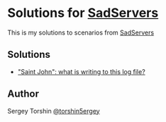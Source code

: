 # Solutions for [SadServers](https://sadservers.com/)

This is my solutions to scenarios from [SadServers](https://sadservers.com/)

## Solutions

- ["Saint John": what is writing to this log file?](./01_saint-john-what-is-writing-to-this-log-file?.md)

## Author

Sergey Torshin [@torshin5ergey](https://github.com/torshin5ergey)
